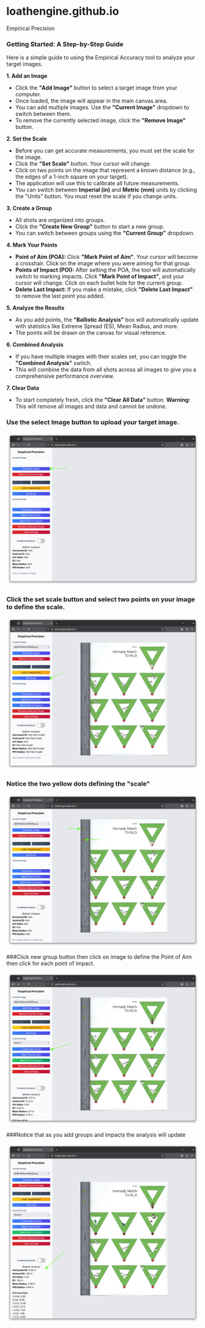 # loathengine.github.io
Empirical Precision

### Getting Started: A Step-by-Step Guide

Here is a simple guide to using the Empirical Accuracy tool to analyze your target images.

**1. Add an Image**
* Click the **"Add Image"** button to select a target image from your computer.
* Once loaded, the image will appear in the main canvas area.
* You can add multiple images. Use the **"Current Image"** dropdown to switch between them.
* To remove the currently selected image, click the **"Remove Image"** button.

**2. Set the Scale**
* Before you can get accurate measurements, you must set the scale for the image.
* Click the **"Set Scale"** button. Your cursor will change.
* Click on two points on the image that represent a known distance (e.g., the edges of a 1-inch square on your target).
* The application will use this to calibrate all future measurements.
* You can switch between **Imperial (in)** and **Metric (mm)** units by clicking the "Units" button. You must reset the scale if you change units.

**3. Create a Group**
* All shots are organized into groups.
* Click the **"Create New Group"** button to start a new group.
* You can switch between groups using the **"Current Group"** dropdown.

**4. Mark Your Points**
* **Point of Aim (POA):** Click **"Mark Point of Aim"**. Your cursor will become a crosshair. Click on the image where you were aiming for that group.
* **Points of Impact (POI):** After setting the POA, the tool will automatically switch to marking impacts. Click **"Mark Point of Impact"**, and your cursor will change. Click on each bullet hole for the current group.
* **Delete Last Impact:** If you make a mistake, click **"Delete Last Impact"** to remove the last point you added.

**5. Analyze the Results**
* As you add points, the **"Ballistic Analysis"** box will automatically update with statistics like Extreme Spread (ES), Mean Radius, and more.
* The points will be drawn on the canvas for visual reference.

**6. Combined Analysis**
* If you have multiple images with their scales set, you can toggle the **"Combined Analysis"** switch.
* This will combine the data from all shots across all images to give you a comprehensive performance overview.

**7. Clear Data**
* To start completely fresh, click the **"Clear All Data"** button. **Warning:** This will remove all images and data and cannot be undone.

### Use the select Image button to upload your target image.

![](/select_image.png)

### Click the set scale button and select two points on your image to define the scale.

![](/set_scale.png)

### Notice the two yellow dots defining the "scale" 

![](/scale_dots.png)

###Click new group button then click on image to define the Point of Aim then click for each point of impact.

![](/create_groups.png)

###Notice that as you add groups and impacts the analysis will update

![](/ballistic_analysis.png)
